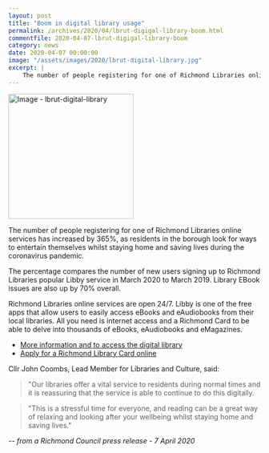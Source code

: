 ```yaml
---
layout: post
title: "Boom in digital library usage"
permalink: /archives/2020/04/lbrut-digigal-library-boom.html
commentfile: 2020-04-07-lbrut-digigal-library-boom
category: news
date: 2020-04-07 00:00:00
image: "/assets/images/2020/lbrut-digital-library.jpg"
excerpt: |
    The number of people registering for one of Richmond Libraries online services has increased by 365%, as residents in the borough look for ways to entertain themselves whilst staying home and saving lives during the coronavirus pandemic.
---
```

<a href="/assets/images/2020/lbrut-digital-library.jpg" title="Click for a larger image"><img src="/assets/images/2020/lbrut-digital-library-thumb.jpg" width="250" alt="Image - lbrut-digital-library"  class="photo right"/></a>

The number of people registering for one of Richmond Libraries online services has increased by 365%, as residents in the borough look for ways to entertain themselves whilst staying home and saving lives during the coronavirus pandemic.

The percentage compares the number of new users signing up to Richmond Libraries popular Libby service in March 2020 to March 2019. Library EBook issues are also up by 70% overall.

Richmond Libraries online services are open 24/7. Libby is one of the free apps that allow users to easily access eBooks and eAudiobooks from their local libraries. All you need is internet access and a Richmond Card to be able to delve into thousands of eBooks, eAudiobooks and eMagazines.

- [More information and to access the digital library](https://www.richmond.gov.uk/services/libraries/digital_library)
- [Apply for a Richmond Library Card online](https://www.richmond.gov.uk/services/richmondcard/apply_for_a_richmondcard)

Cllr John Coombs, Lead Member for Libraries and Culture, said:

> "Our libraries offer a vital service to residents during normal times and it is reassuring that the service is able to continue to do this digitally.

> "This is a stressful time for everyone, and reading can be a great way of relaxing and looking after your wellbeing whilst staying home and saving lives."

<cite>-- from a Richmond Council press release - 7 April 2020</cite>

